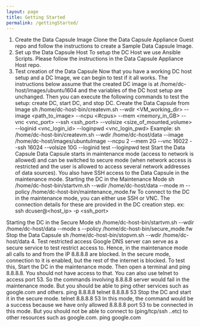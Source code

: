 ```yaml
---
layout: page
title: Getting Started
permalink: /gettingStarted/
---
```


1. Create the Data Capsule Image
Clone the Data Capsule Appliance Guest repo and follow the instructions to create a Sample Data Capsule Image. 
2. Set up the Data Capsule Host
To setup the DC Host we use Ansible Scripts. Please follow the instructions in the Data Capsule Appliance Host repo. 
3. Test creation of the Data Capsule
Now that you have a working DC host setup and a DC Image, we can begin to test if it all works.
The instructions below assume that the created DC image is at /home/dc-host/images/ubuntu1604 and the variables of the DC host setup are unchanged.  Then you can execute the following commands to test the setup: create DC, start DC, and stop DC.
Create the Data Capsule from Image
sh /home/dc-host-bin/createvm.sh --wdir <VM_working_dir> --image <path_to_image> --ncpu <#cpus> --mem <memory_in_GB> --vnc <vnc_port> --ssh <ssh_port> --volsize <size_of_mounted_volume> --loginid <vnc_login_id> --loginpwd <vnc_login_pwd>
Example:
sh /home/dc-host-bin/createvm.sh --wdir /home/dc-host/data --image /home/dc-host/images/ubuntuImage --ncpu 2 --mem 2G --vnc 16022 --ssh 16024 --volsize 10G --loginid test --loginpwd test
Start the Data Capsule
Data Capsule starts in maintenance mode (access to network is allowed) and can be switched to secure mode (when network access is restricted and the user is allowed to access several network addresses of data sources).  You also have SSH access to the Data Capsule in the maintenance mode. 
Starting the DC in the Maintenance Mode
sh /home/dc-host-bin/startvm.sh --wdir /home/dc-host/data --mode m --policy /home/dc-host-bin/maintenance_mode.fw
To connect to the DC in the maintenance mode, you can either use SSH or VNC. The connection details for these are provided in the DC creation step. 
ex:
ssh dcuser@<host_ip> -p <ssh_port>

Starting the DC in the Secure Mode
sh /home/dc-host-bin/startvm.sh --wdir /home/dc-host/data --mode s --policy /home/dc-host-bin/secure_mode.fw
Stop the Data Capsule
sh /home/dc-host-bin/stopvm.sh --wdir /home/dc-host/data 
4. Test restricted access
Google DNS server can serve as a secure service to test restrict access to. Hence, in the maintenance mode all calls to and from the IP 8.8.8.8 are blocked. In the secure mode, connection to it is enabled, but the rest of the internet is blocked. To test this,
Start the DC in the maintenance mode.
Then open a terminal and ping 8.8.8.8. You should not have access to that. 
You can also use telnet to access port 53. 
So the commands involving 8.8.8.8 server would fail in the maintenance mode. But you should be able to ping other services such as google.com and others.
ping 8.8.8.8
telnet 8.8.8.8 53
Stop the DC and start it in the secure mode. 
telnet 8.8.8.8 53
In this mode, the command would be a success because we have only allowed 8.8.8.8 port 53 to be connected in this mode. But you should not be able to connect to (ping/tcp/ssh ..etc) to other resources such as google.com.
ping google.com
